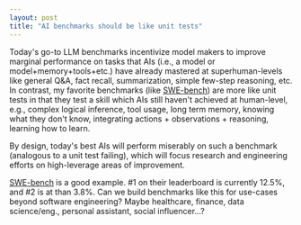 ```yaml
---
layout: post
title: "AI benchmarks should be like unit tests"
---
```


Today's go-to LLM benchmarks incentivize model makers to improve marginal
performance on tasks that AIs (i.e., a model or model+memory+tools+etc.) have
already mastered at superhuman-levels like general Q&A, fact recall,
summarization, simple few-step reasoning, etc. In contrast, my favorite
benchmarks (like [SWE-bench](https://swebench.com)) are more like unit tests in
that they test a skill which AIs still haven't achieved at human-level, e.g.,
complex logical inference, tool usage, long term memory, knowing what they
don't know, integrating actions + observations + reasoning, learning how to
learn.

By design, today's best AIs will perform miserably on such a benchmark
(analogous to a unit test failing), which will focus research and engineering
efforts on high-leverage areas of improvement.

[SWE-bench](https://swebench.com) is a good example. #1 on their leaderboard is
currently 12.5%, and #2 is at than 3.8%. Can we build benchmarks like this for
use-cases beyond software engineering? Maybe healthcare, finance, data
science/eng., personal assistant, social influencer…?

